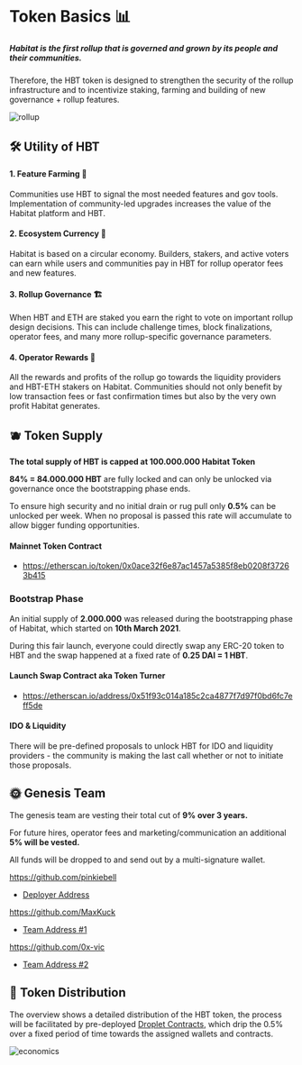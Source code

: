 # **Token Basics** 📊 

##### **Habitat is the first rollup that is governed and grown by its people and their communities.**

Therefore, the HBT token is designed to strengthen the security of the rollup infrastructure and to incentivize staking, farming and building of new governance + rollup features.

![rollup](/rollup-economy.jpg)

## 🛠️ **Utility of HBT**

#### **1. Feature Farming 🌱**
Communities use HBT to signal the most needed features and gov tools. Implementation of community-led upgrades increases the value of the Habitat platform and HBT.

#### **2. Ecosystem Currency 🌺**
Habitat is based on a circular economy. Builders, stakers, and active voters can earn while users and communities pay in HBT for rollup operator fees and new features.

#### **3. Rollup Governance 🏗**
When HBT and ETH are staked you earn the right to vote on important rollup design decisions. This can include challenge times, block finalizations, operator fees, and many more rollup-specific governance parameters.

#### **4. Operator Rewards 💸**
All the rewards and profits of the rollup go towards the liquidity providers and HBT-ETH stakers on Habitat. Communities should not only benefit by low transaction fees or fast confirmation times but also by the very own profit Habitat generates.

## 🫐 **Token Supply**

**The total supply of HBT is capped at 100.000.000 Habitat Token**

**84% = 84.000.000 HBT** are fully locked and can only be unlocked via governance once the bootstrapping phase ends.

To ensure high security and no initial drain or rug pull only **0.5%** can be unlocked per week. When no proposal is passed this rate will accumulate to allow bigger funding opportunities.

#### **Mainnet Token Contract**
* https://etherscan.io/token/0x0ace32f6e87ac1457a5385f8eb0208f37263b415

### **Bootstrap Phase**

An initial supply of **2.000.000** was released during the bootstrapping phase of Habitat, which started on **10th March 2021**.

During this fair launch, everyone could directly swap any ERC-20 token to HBT and the swap happened at a fixed rate of **0.25 DAI = 1 HBT**.

#### **Launch Swap Contract aka Token Turner**
* https://etherscan.io/address/0x51f93c014a185c2ca4877f7d97f0bd6fc7eff5de

#### **IDO & Liquidity**
There will be pre-defined proposals to unlock HBT for IDO and liquidity providers - the community is making the last call whether or not to initiate those proposals.

## 🌞 **Genesis Team**

The genesis team are vesting their total cut of **9% over 3 years.**

For future hires, operator fees and marketing/communication an additional **5% will be vested.**

All funds will be dropped to and send out by a multi-signature wallet.

https://github.com/pinkiebell
* [Deployer Address](https://etherscan.io/address/0xDF708717070981a8097912318C722F19eEFb3BEf)

https://github.com/MaxKuck
* [Team Address #1](https://etherscan.io/address/0x0B5A2A20ed3773aA33274F6684E97810338c09cB)

https://github.com/0x-vic
* [Team Address #2](https://etherscan.io/address/0x3336318C7Cd22D0A32477235637F779E7071459B)

## 📡 **Token Distribution**

The overview shows a detailed distribution of the HBT token, the process will be facilitated by pre-deployed [Droplet Contracts](/pages/token/Droplets), which drip the 0.5% over a fixed period of time towards the assigned wallets and contracts.

![economics](/economics.jpg)
